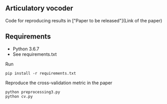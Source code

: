## Articulatory vocoder

Code for reproducing results in ["Paper to be released"](Link of the paper)

## Requirements

- Python 3.6.7
- See requirements.txt

Run
```
pip install -r requirements.txt
```

Reproduce the cross-validation metric in the paper
```
python preprocessing3.py
python cv.py
```

